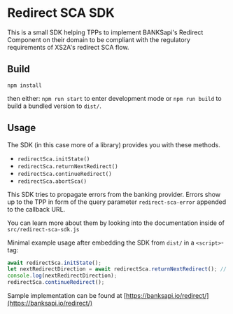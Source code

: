 # Redirect SCA SDK
This is a small SDK helping TPPs to implement BANKSapi's Redirect Component on their domain to
be compliant with the regulatory requirements of XS2A's redirect SCA flow.

## Build
```
npm install
```
then either:
`npm run start` to enter development mode
or 
`npm run build` to build a bundled version to `dist/`.

## Usage
The SDK (in this case more of a library) provides you with these methods.
* `redirectSca.initState()`
* `redirectSca.returnNextRedirect()`
* `redirectSca.continueRedirect()`
* `redirectSca.abortSca()`

This SDK tries to propagate errors from the banking provider.
Errors show up to the TPP in form of the query parameter `redirect-sca-error` appended to the callback URL.

You can learn more about them by looking into the documentation inside of `src/redirect-sca-sdk.js`

Minimal example usage after embedding the SDK from `dist/` in a `<script>`-tag:
```js
await redirectSca.initState();
let nextRedirectDirection = await redirectSca.returnNextRedirect(); // CUSTOMER or PROVIDER
console.log(nextRedirectDirection);
redirectSca.continueRedirect();
```
Sample implementation can be found at [https://banksapi.io/redirect/](https://banksapi.io/redirect/)
